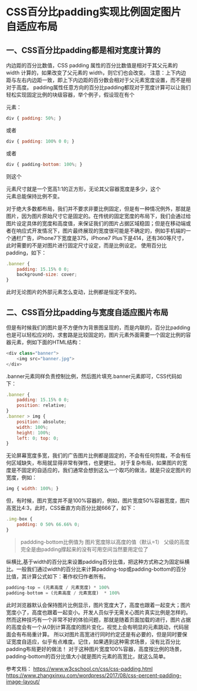 # CSS百分比padding实现比例固定图片自适应布局
## 一、CSS百分比padding都是相对宽度计算的
内边距的百分比数值，CSS padding 属性的百分比数值是相对于其父元素的 width 计算的，如果改变了父元素的 width，则它们也会改变。
注意：上下内边距与左右内边距一致，即上下内边距的百分数会相对于父元素宽度设置，而不是相对于高度。
padding属性任意方向的百分比padding都现对于宽度计算可以让我们轻松实现固定比例的块级容器，举个例子，假设现在有个<div>元素：
```javascript 
div { padding: 50%; }
```
或者
```javascript     
div { padding: 100% 0 0; }
```
或者
```javascript  
div { padding-bottom: 100%; }
```
则这个<div>元素尺寸就是一个宽高1:1的正方形，无论其父容器宽度是多少，这个<div>元素总能保持比例不变。

对于绝大多数都布局，我们并不要求非要比例固定，但是有一种情况例外，那就是图片，因为图片原始尺寸它是固定的。在传统的固定宽度的布局下，我们会通过给图片设定具体的宽度和高度值，来保证我们的图片占据区域稳固；但是在移动端或者在响应式开发情况下，图片最终展现的宽度很可能是不确定的，例如手机端的一个通栏广告，iPhone7下宽度是375，iPhone7 Plus下是414，还有360等尺寸，此时需要的不是对图片进行固定尺寸设定，而是比例设定。
使用百分比padding，如下：
```javascript 
.banner {
    padding: 15.15% 0 0;
    background-size: cover;
}
```
此时无论图片的外部元素怎么变动，比例都是恒定不变的。

## 二、CSS百分比padding与宽度自适应图片布局
但是有时候我们的图片是不方便作为背景图呈现的，而是内联的<img>，百分比padding也是可以轻松应对的，求套路是比较固定的，图片元素外面需要一个固定比例的容器元素，例如下面的HTML结构：
```javascript 
<div class="banner">
    <img src="banner.jpg">
</div>
```
.banner元素同样负责控制比例，然后图片填充.banner元素即可，CSS代码如下：
```javascript 
.banner {
    padding: 15.15% 0 0;
    position: relative;
}
.banner > img {
    position: absolute;
    width: 100%; 
    height: 100%;
    left: 0; top: 0;
}
```
无论屏幕宽度多宽，我们的广告图片比例都是固定的，不会有任何剪裁，不会有任何区域缺失，布局就显得非常有弹性，也更健壮。
对于复杂布局，如果图片的宽度是不固定的自适应的，我们通常会想到这么一个取巧的做法，就是只设定图片的宽度，例如：
```javascript    
img { width: 100%; }
```
但，有时候，图片宽度并不是100%容器的，例如，图片宽度50%容器宽度，图片高宽比4:3，此时，CSS垂直方向百分比就666了，如下：
```javascript 
.img-box {
    padding: 0 50% 66.66% 0;
}
```
> paddding-bottom比例值为  图片宽度除以高度的值（默认=1）
> 父级的高度完全是由padding撑起来的没有可用空间当然要用定位了

纵横比,基于width的百分比来设置padding百分比值，把这种方式称之为固定纵横比。一般我们通过width的百分比来计算padding-top或padding-bottom的百分比值，其计算公式如下：著作权归作者所有。
```javascript
padding-top = (元素高度 / 元素宽度) * 100% 
padding-bottom = (元素高度 / 元素宽度)  * 100% 
```
此时浏览器默认会保持图片比例显示，图片宽度大了，高度也跟着一起变大；图片宽度小了，高度也跟着一起变小。开发人员似乎无需关心图片真实比例是怎样的。
然而这种技巧有一个非常不好的体验问题，那就是随着页面加载的进行，图片占据的高度会有一个从0到计算高度的图片变化，视觉上会有明显的元素跳动，代码层面会有布局重计算。
所以对图片高宽进行同时约定还是有必要的，但是同时要保证宽度自适应，似乎有点难度。记住，如果遇到这种需求场景，没有比百分比padding布局更好的做法！
对于这种图片宽度100%容器，高度按比例的场景，padding-bottom的百分比值大小就是图片元素的高宽比，就这么简单。

参考文档：
    https://www.w3cschool.cn/css/css-padding.html
    https://www.zhangxinxu.com/wordpress/2017/08/css-percent-padding-image-layout/